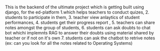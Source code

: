 This is the backend of the ultimate project which is getting built using django, for the ed-platform 
1.which helps teachers to conduct quizes,
2. students to participate in them,
3. teacher view anlaytics of student performances,
4. students get their progress report ,
5. teachers can share notes amongst the group of students,
6. students can ask doubts to chat bot whichi implemnts RAG to answer their doubts using material shared by teacher or if not on it's own
7. students can ask the chatbot to retrive notes (ex: can you look for all the notes related to Operating Systems)
